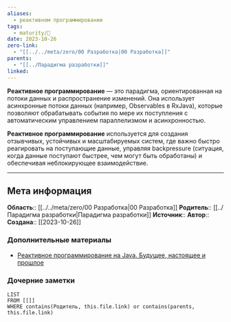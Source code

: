 ```yaml
---
aliases:
  - реактивном программировании
tags:
  - maturity/🌱
date: 2023-10-26
zero-link:
  - "[[../../meta/zero/00 Разработка|00 Разработка]]"
parents:
  - "[[../Парадигма разработки]]"
linked: 
---
```

**Реактивное программирование** — это парадигма, ориентированная на потоки данных и распространение изменений. Она использует асинхронные потоки данных (например, Observables в RxJava), которые позволяют обрабатывать события по мере их поступления с автоматическим управлением параллелизмом и асинхронностью.

**Реактивное программирование** используется для создания отзывчивых, устойчивых и масштабируемых систем, где важно быстро реагировать на поступающие данные, управляя backpressure (ситуация, когда данные поступают быстрее, чем могут быть обработаны) и обеспечивая неблокирующее взаимодействие.
***
## Мета информация
**Область**:: [[../../meta/zero/00 Разработка|00 Разработка]]
**Родитель**:: [[../Парадигма разработки|Парадигма разработки]]
**Источник**:: 
**Автор**:: 
**Создана**:: [[2023-10-26]]
### Дополнительные материалы
- [Реактивное программирование на Java. Будущее, настоящее и прошлое](https://struchkov.dev/blog/ru/overview-of-reactive-programming/)
### Дочерние заметки
```dataview
LIST 
FROM [[]]
WHERE contains(Родитель, this.file.link) or contains(parents, this.file.link)
```